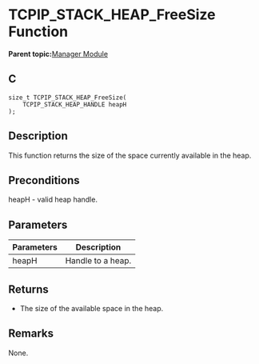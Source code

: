 # TCPIP\_STACK\_HEAP\_FreeSize Function

**Parent topic:**[Manager Module](GUID-B37C4F4C-DC2D-48D9-9909-AACBA987B57A.md)

## C

```
size_t TCPIP_STACK_HEAP_FreeSize(
    TCPIP_STACK_HEAP_HANDLE heapH
);
```

## Description

This function returns the size of the space currently available in the heap.

## Preconditions

heapH - valid heap handle.

## Parameters

|Parameters|Description|
|----------|-----------|
|heapH|Handle to a heap.|

## Returns

-   The size of the available space in the heap.


## Remarks

None.

